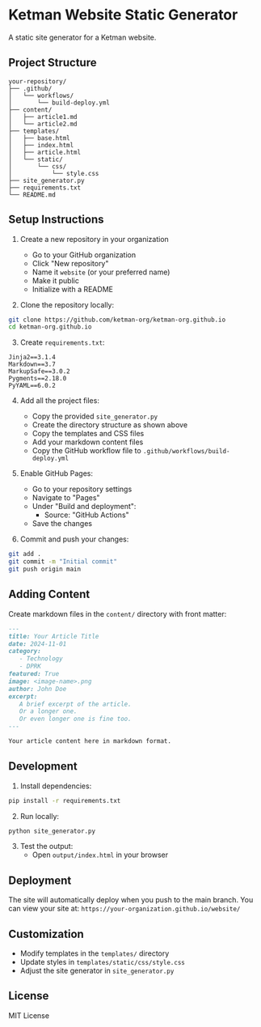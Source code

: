 # Ketman Website Static Generator

A static site generator for a Ketman website.

## Project Structure
```
your-repository/
├── .github/
│   └── workflows/
│       └── build-deploy.yml
├── content/
│   ├── article1.md
│   └── article2.md
├── templates/
│   ├── base.html
│   ├── index.html
│   ├── article.html
│   └── static/
│       └── css/
│           └── style.css
├── site_generator.py
├── requirements.txt
└── README.md
```

## Setup Instructions

1. Create a new repository in your organization
   - Go to your GitHub organization
   - Click "New repository"
   - Name it `website` (or your preferred name)
   - Make it public
   - Initialize with a README

2. Clone the repository locally:
```bash
git clone https://github.com/ketman-org/ketman-org.github.io
cd ketman-org.github.io
```

3. Create `requirements.txt`:
```
Jinja2==3.1.4
Markdown==3.7
MarkupSafe==3.0.2
Pygments==2.18.0
PyYAML==6.0.2
```

4. Add all the project files:
   - Copy the provided `site_generator.py`
   - Create the directory structure as shown above
   - Copy the templates and CSS files
   - Add your markdown content files
   - Copy the GitHub workflow file to `.github/workflows/build-deploy.yml`

5. Enable GitHub Pages:
   - Go to your repository settings
   - Navigate to "Pages"
   - Under "Build and deployment":
     - Source: "GitHub Actions"
   - Save the changes

6. Commit and push your changes:
```bash
git add .
git commit -m "Initial commit"
git push origin main
```

## Adding Content

Create markdown files in the `content/` directory with front matter:

```markdown
---
title: Your Article Title
date: 2024-11-01
category: 
   - Technology
   - DPRK
featured: True
image: <image-name>.png
author: John Doe
excerpt: 
   A brief excerpt of the article.
   Or a longer one.
   Or even longer one is fine too.
---

Your article content here in markdown format.
```

## Development

1. Install dependencies:
```bash
pip install -r requirements.txt
```

2. Run locally:
```bash
python site_generator.py
```

3. Test the output:
   - Open `output/index.html` in your browser

## Deployment

The site will automatically deploy when you push to the main branch. You can view your site at:
`https://your-organization.github.io/website/`

## Customization

- Modify templates in the `templates/` directory
- Update styles in `templates/static/css/style.css`
- Adjust the site generator in `site_generator.py`

## License

MIT License